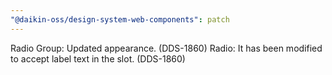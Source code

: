 ```yaml
---
"@daikin-oss/design-system-web-components": patch
---
```


Radio Group: Updated appearance. (DDS-1860)
Radio: It has been modified to accept label text in the slot. (DDS-1860)
